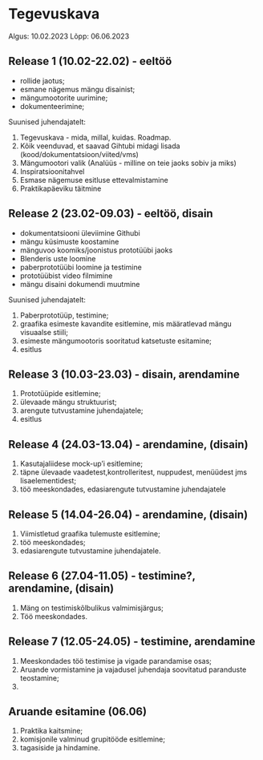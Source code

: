 # Tegevuskava

Algus: 10.02.2023
Lõpp: 06.06.2023

## Release 1 (10.02-22.02) - eeltöö

<ul>
  <li>rollide jaotus;</li>
  <li>esmane nägemus mängu disainist;</li>
  <li>mängumootorite uurimine;</li>
  <li>dokumenteerimine;</li>
</ul>

Suunised juhendajatelt: 

 <ol>
  <li>Tegevuskava - mida, millal, kuidas. Roadmap.</li>
  <li>Kõik veenduvad, et saavad Gihtubi midagi lisada (kood/dokumentatsioon/viited/vms)</li>
  <li>Mängumootori valik (Analüüs - milline on teie jaoks sobiv ja miks)
 </li>
  <li>Inspiratsioonitahvel </li>
  <li>Esmase nägemuse esitluse ettevalmistamine
 </li>
  <li>Praktikapäeviku täitmine
 </li>
</ol>


## Release 2 (23.02-09.03) - eeltöö, disain

<ul>
  <li>dokumentatsiooni üleviimine Githubi</li>
  <li>mängu küsimuste koostamine</li>
  <li>mänguvoo koomiks/joonistus prototüübi jaoks</li>
  <li>Blenderis uste loomine</li>
  <li>paberprototüübi loomine ja testimine</li>
  <li>prototüübist video filmimine</li>
  <li>mängu disaini dokumendi muutmine</li>
</ul>

Suunised juhendajatelt:
<ol>
  <li>Paberprototüüp, testimine;</li>
  <li>graafika esimeste kavandite esitlemine, mis määratlevad mängu visuaalse stiili;</li>
  <li>esimeste mängumootoris sooritatud katsetuste esitamine;</li>
  <li>esitlus</li>
</ol>

## Release 3 (10.03-23.03) - disain, arendamine
<ol>
  <li>Prototüüpide esitlemine;</li>
  <li>ülevaade mängu struktuurist;</li>
  <li>arengute tutvustamine juhendajatele;</li>
  <li>esitlus</li>
</ol>

## Release 4 (24.03-13.04) - arendamine, (disain)
<ol>
  <li>Kasutajaliidese mock-up’i esitlemine;</li>
  <li>täpne ülevaade vaadetest,kontrolleritest, nuppudest, menüüdest jms lisaelementidest;</li>
  <li>töö meeskondades, edasiarengute tutvustamine juhendajatele</li>
</ol>

## Release 5 (14.04-26.04) - arendamine, (disain)
<ol>
  <li>Viimistletud graafika tulemuste esitlemine;</li>
  <li>töö meeskondades;</li>
  <li>edasiarengute tutvustamine juhendajatele.</li>
</ol>

## Release 6 (27.04-11.05) - testimine?, arendamine, (disain)
<ol>
  <li>Mäng on testimiskõlbulikus valmimisjärgus;</li>
  <li>Töö meeskondades.</li>
</ol>

## Release 7 (12.05-24.05) - testimine, arendamine
<ol>
  <li>Meeskondades töö testimise ja vigade parandamise osas;</li>
  <li>Aruande vormistamine ja vajadusel juhendaja soovitatud paranduste teostamine;</li>
  <li></li>
</ol>

## Aruande esitamine (06.06)
<ol>
  <li>Praktika kaitsmine;</li>
  <li>komisjonile valminud grupitööde esitlemine;</li>
  <li>tagasiside ja hindamine.</li>
</ol>